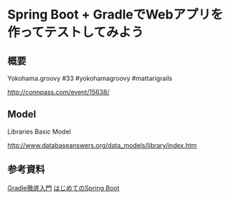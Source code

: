# Spring Boot + GradleでWebアプリを作ってテストしてみよう

## 概要

Yokohama.groovy #33 #yokohamagroovy #mattarigrails

http://connpass.com/event/15638/

## Model

Libraries Basic Model

http://www.databaseanswers.org/data_models/library/index.htm

## 参考資料

[Gradle徹底入門](http://www.shoeisha.co.jp/book/detail/9784798136431)
[はじめてのSpring Boot](https://www.kohgakusha.co.jp/books/detail/978-4-7775-1865-4)
